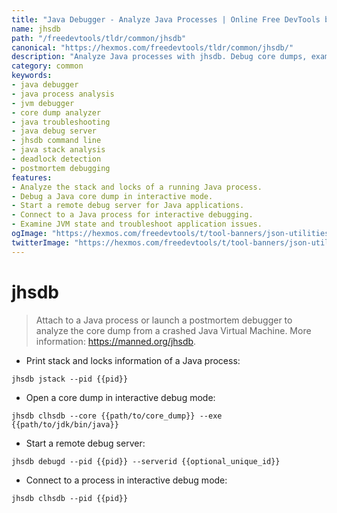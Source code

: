 ```yaml
---
title: "Java Debugger - Analyze Java Processes | Online Free DevTools by Hexmos"
name: jhsdb
path: "/freedevtools/tldr/common/jhsdb"
canonical: "https://hexmos.com/freedevtools/tldr/common/jhsdb/"
description: "Analyze Java processes with jhsdb. Debug core dumps, examine JVM state, and troubleshoot issues using this powerful command-line tool. Free online tool, no registration required."
category: common
keywords:
- java debugger
- java process analysis
- jvm debugger
- core dump analyzer
- java troubleshooting
- java debug server
- jhsdb command line
- java stack analysis
- deadlock detection
- postmortem debugging
features:
- Analyze the stack and locks of a running Java process.
- Debug a Java core dump in interactive mode.
- Start a remote debug server for Java applications.
- Connect to a Java process for interactive debugging.
- Examine JVM state and troubleshoot application issues.
ogImage: "https://hexmos.com/freedevtools/t/tool-banners/json-utilities-banner.png"
twitterImage: "https://hexmos.com/freedevtools/t/tool-banners/json-utilities-banner.png"
---
```


# jhsdb

> Attach to a Java process or launch a postmortem debugger to analyze the core dump from a crashed Java Virtual Machine.
> More information: <https://manned.org/jhsdb>.

- Print stack and locks information of a Java process:

`jhsdb jstack --pid {{pid}}`

- Open a core dump in interactive debug mode:

`jhsdb clhsdb --core {{path/to/core_dump}} --exe {{path/to/jdk/bin/java}}`

- Start a remote debug server:

`jhsdb debugd --pid {{pid}} --serverid {{optional_unique_id}}`

- Connect to a process in interactive debug mode:

`jhsdb clhsdb --pid {{pid}}`
